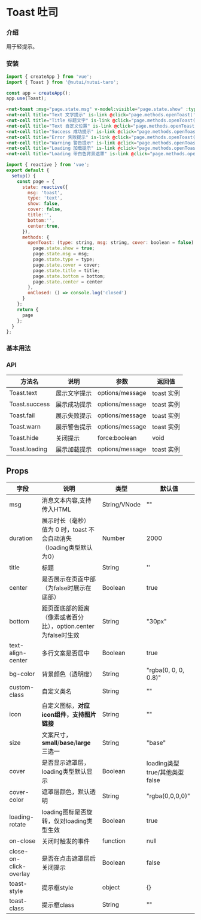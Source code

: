 # Toast 吐司

### 介绍

用于轻提示。

### 安装

``` javascript
import { createApp } from 'vue';
import { Toast } from '@nutui/nutui-taro';

const app = createApp();
app.use(Toast);
```


``` html
<nut-toast :msg="page.state.msg" v-model:visible="page.state.show" :type="page.state.type" @closed="page.methods.onClosed" :cover="page.state.cover" />
<nut-cell title="Text 文字提示" is-link @click="page.methods.openToast('text','网络失败，请稍后再试~')"></nut-cell>
<nut-cell title="Title 标题文字" is-link @click="page.methods.openToast('text', '网络失败，请稍后再试~',false,'标题文字')" ></nut-cell>
<nut-cell title="Text 自定义位置" is-link @click="page.methods.openToast('text', '自定义位置',false,'','20%',false)"></nut-cell>
<nut-cell title="Success 成功提示" is-link @click="page.methods.openToast('success','成功提示')"></nut-cell>
<nut-cell title="Error 失败提示" is-link @click="page.methods.openToast('fail','失败提示')"></nut-cell>
<nut-cell title="Warning 警告提示" is-link @click="page.methods.openToast('warn','警告提示')"></nut-cell>
<nut-cell title="Loading 加载提示" is-link @click="page.methods.openToast('loading','加载中')"></nut-cell>
<nut-cell title="Loading 带白色背景遮罩" is-link @click="page.methods.openToast('loading','加载中',true)"></nut-cell>
```
``` javascript
import { reactive } from 'vue';
export default {
  setup() {
    const page = {
      state: reactive({
        msg: 'toast',
        type: 'text',
        show: false,
        cover: false,
        title:'',
        bottom:'',
        center:true,
      }),
      methods: {
        openToast: (type: string, msg: string, cover: boolean = false) => {
          page.state.show = true;
          page.state.msg = msg;
          page.state.type = type;
          page.state.cover = cover;
          page.state.title = title;
          page.state.bottom = bottom;
          page.state.center = center
        },
        onClosed: () => console.log('closed')
      }
    };
    return {
      page
    };
  }
};
```
### 基本用法


### API
| 方法名        | 说明         | 参数            | 返回值     |
|---------------|--------------|-----------------|------------|
| Toast.text    | 展示文字提示 | options/message | toast 实例 |
| Toast.success | 展示成功提示 | options/message | toast 实例 |
| Toast.fail    | 展示失败提示 | options/message | toast 实例 |
| Toast.warn    | 展示警告提示 | options/message | toast 实例 |
| Toast.hide    | 关闭提示     | force:boolean   | void       |
| Toast.loading | 展示加载提示 | options/message | toast 实例 |

## Props

| 字段                   | 说明                                                                          | 类型          | 默认值                        |
|------------------------|-------------------------------------------------------------------------------|---------------|-------------------------------|
| msg                    | 消息文本内容,支持传入HTML                                                     | String/VNode  | ""                            |
| duration               | 展示时长（毫秒）<br>值为 0 时，toast 不会自动消失（loading类型默认为0）       | Number        | 2000                          |
| title            | 标题     | String        | ''                          |
| center              | 是否展示在页面中部（为false时展示在底部）                                     | Boolean       | true                          |
| bottom              | 距页面底部的距离（像素或者百分比），option.center为false时生效                          | String       | "30px"                     |                | 距页面底部的距离（像素），center为false时生效                                 | Number        | 30                            |
| text-align-center      | 多行文案是否居中                                                              | Boolean       | true                          |
| bg-color               | 背景颜色（透明度）                                                            | String        | "rgba(0, 0, 0, 0.8)"          |
| custom-class           | 自定义类名                                                                    | String        | ""                            |
| icon                   | 自定义图标，**对应icon组件，支持图片链接**                                    | String        | ""                            |
| size                   | 文案尺寸，**small**/**base**/**large**三选一                                  | String        | "base"                        |
| cover                  | 是否显示遮罩层，loading类型默认显示                                           | Boolean       | loading类型true/其他类型false |
| cover-color            | 遮罩层颜色，默认透明                                                          | String        | "rgba(0,0,0,0)"               |
| loading-rotate         | loading图标是否旋转，仅对loading类型生效                                      | Boolean       | true                          |
| on-close               | 关闭时触发的事件                                                              | function      | null                          |
| close-on-click-overlay | 是否在点击遮罩层后关闭提示                                                    | Boolean       | false                         |
| toast-style            | 提示框style                                                                   | object        | {}                            |
| toast-class            | 提示框class                                                                   | String        | ""                            |

